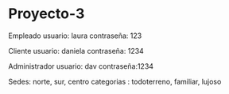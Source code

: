 # Proyecto-3

Empleado
usuario: laura
contraseña: 123

Cliente
usuario: daniela
contraseña: 1234

Administrador
usuario: dav
contraseña:1234

Sedes: norte, sur, centro
categorias : todoterreno, familiar, lujoso
